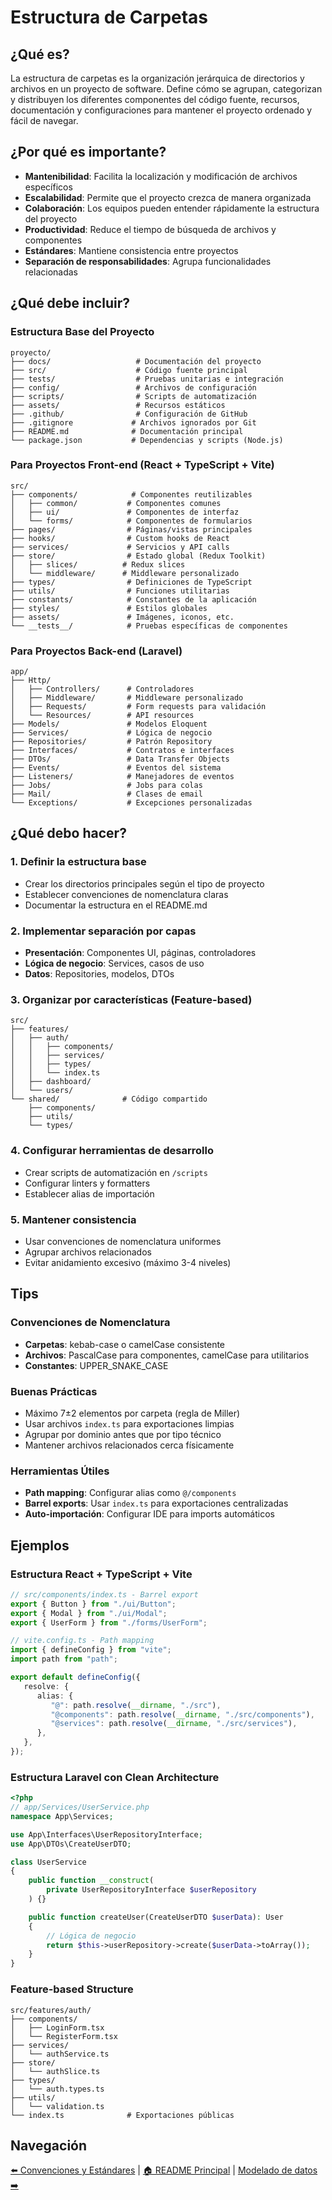 # Estructura de Carpetas

## ¿Qué es?

La estructura de carpetas es la organización jerárquica de directorios y
archivos en un proyecto de software. Define cómo se agrupan, categorizan y
distribuyen los diferentes componentes del código fuente, recursos,
documentación y configuraciones para mantener el proyecto ordenado y fácil de
navegar.

## ¿Por qué es importante?

- **Mantenibilidad**: Facilita la localización y modificación de archivos
  específicos
- **Escalabilidad**: Permite que el proyecto crezca de manera organizada
- **Colaboración**: Los equipos pueden entender rápidamente la estructura del
  proyecto
- **Productividad**: Reduce el tiempo de búsqueda de archivos y componentes
- **Estándares**: Mantiene consistencia entre proyectos
- **Separación de responsabilidades**: Agrupa funcionalidades relacionadas

## ¿Qué debe incluir?

### Estructura Base del Proyecto

```
proyecto/
├── docs/                   # Documentación del proyecto
├── src/                    # Código fuente principal
├── tests/                  # Pruebas unitarias e integración
├── config/                 # Archivos de configuración
├── scripts/                # Scripts de automatización
├── assets/                 # Recursos estáticos
├── .github/                # Configuración de GitHub
├── .gitignore             # Archivos ignorados por Git
├── README.md              # Documentación principal
└── package.json           # Dependencias y scripts (Node.js)
```

### Para Proyectos Front-end (React + TypeScript + Vite)

```
src/
├── components/            # Componentes reutilizables
│   ├── common/           # Componentes comunes
│   ├── ui/               # Componentes de interfaz
│   └── forms/            # Componentes de formularios
├── pages/                # Páginas/vistas principales
├── hooks/                # Custom hooks de React
├── services/             # Servicios y API calls
├── store/                # Estado global (Redux Toolkit)
│   ├── slices/          # Redux slices
│   └── middleware/      # Middleware personalizado
├── types/                # Definiciones de TypeScript
├── utils/                # Funciones utilitarias
├── constants/            # Constantes de la aplicación
├── styles/               # Estilos globales
├── assets/               # Imágenes, iconos, etc.
└── __tests__/            # Pruebas específicas de componentes
```

### Para Proyectos Back-end (Laravel)

```
app/
├── Http/
│   ├── Controllers/      # Controladores
│   ├── Middleware/       # Middleware personalizado
│   ├── Requests/         # Form requests para validación
│   └── Resources/        # API resources
├── Models/               # Modelos Eloquent
├── Services/             # Lógica de negocio
├── Repositories/         # Patrón Repository
├── Interfaces/           # Contratos e interfaces
├── DTOs/                 # Data Transfer Objects
├── Events/               # Eventos del sistema
├── Listeners/            # Manejadores de eventos
├── Jobs/                 # Jobs para colas
├── Mail/                 # Clases de email
└── Exceptions/           # Excepciones personalizadas
```

## ¿Qué debo hacer?

### 1. Definir la estructura base

- Crear los directorios principales según el tipo de proyecto
- Establecer convenciones de nomenclatura claras
- Documentar la estructura en el README.md

### 2. Implementar separación por capas

- **Presentación**: Componentes UI, páginas, controladores
- **Lógica de negocio**: Services, casos de uso
- **Datos**: Repositories, modelos, DTOs

### 3. Organizar por características (Feature-based)

```
src/
├── features/
│   ├── auth/
│   │   ├── components/
│   │   ├── services/
│   │   ├── types/
│   │   └── index.ts
│   ├── dashboard/
│   └── users/
└── shared/              # Código compartido
    ├── components/
    ├── utils/
    └── types/
```

### 4. Configurar herramientas de desarrollo

- Crear scripts de automatización en `/scripts`
- Configurar linters y formatters
- Establecer alias de importación

### 5. Mantener consistencia

- Usar convenciones de nomenclatura uniformes
- Agrupar archivos relacionados
- Evitar anidamiento excesivo (máximo 3-4 niveles)

## Tips

### Convenciones de Nomenclatura

- **Carpetas**: kebab-case o camelCase consistente
- **Archivos**: PascalCase para componentes, camelCase para utilitarios
- **Constantes**: UPPER_SNAKE_CASE

### Buenas Prácticas

- Máximo 7±2 elementos por carpeta (regla de Miller)
- Usar archivos `index.ts` para exportaciones limpias
- Agrupar por dominio antes que por tipo técnico
- Mantener archivos relacionados cerca físicamente

### Herramientas Útiles

- **Path mapping**: Configurar alias como `@/components`
- **Barrel exports**: Usar `index.ts` para exportaciones centralizadas
- **Auto-importación**: Configurar IDE para imports automáticos

## Ejemplos

### Estructura React + TypeScript + Vite

```typescript
// src/components/index.ts - Barrel export
export { Button } from "./ui/Button";
export { Modal } from "./ui/Modal";
export { UserForm } from "./forms/UserForm";

// vite.config.ts - Path mapping
import { defineConfig } from "vite";
import path from "path";

export default defineConfig({
   resolve: {
      alias: {
         "@": path.resolve(__dirname, "./src"),
         "@components": path.resolve(__dirname, "./src/components"),
         "@services": path.resolve(__dirname, "./src/services"),
      },
   },
});
```

### Estructura Laravel con Clean Architecture

```php
<?php
// app/Services/UserService.php
namespace App\Services;

use App\Interfaces\UserRepositoryInterface;
use App\DTOs\CreateUserDTO;

class UserService
{
    public function __construct(
        private UserRepositoryInterface $userRepository
    ) {}

    public function createUser(CreateUserDTO $userData): User
    {
        // Lógica de negocio
        return $this->userRepository->create($userData->toArray());
    }
}
```

### Feature-based Structure

```
src/features/auth/
├── components/
│   ├── LoginForm.tsx
│   └── RegisterForm.tsx
├── services/
│   └── authService.ts
├── store/
│   └── authSlice.ts
├── types/
│   └── auth.types.ts
├── utils/
│   └── validation.ts
└── index.ts              # Exportaciones públicas
```

## Navegación

[⬅️ Convenciones y Estándares](./convenciones-estandares.md) |
[🏠 README Principal](../../README.md) |
[Modelado de datos ➡️](./modelado-datos.md)
